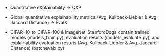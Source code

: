 

* Quantitative eXplainability -> QXP

* Global quantitative explainability metrics (Avg. Kullback-Liebler & Avg. Jaccard Distance) -> EvalX


* CIFAR-10_to_CIFAR-100 & ImageNet_StanfordDogs contain trained models (models_train.py), evaluation results (models_evaluate.py), and explainability evaluation results (Avg. Kullback-Liebler & Avg. Jaccard Distance) (batchevalx.py)
